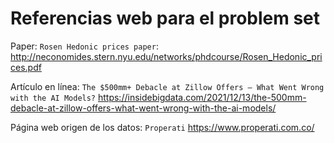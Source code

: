 # Referencias web para el problem set

Paper: `Rosen Hedonic prices paper`: http://neconomides.stern.nyu.edu/networks/phdcourse/Rosen_Hedonic_prices.pdf

Artículo en línea: `The $500mm+ Debacle at Zillow Offers – What Went Wrong with the AI Models?`
https://insidebigdata.com/2021/12/13/the-500mm-debacle-at-zillow-offers-what-went-wrong-with-the-ai-models/

Página web origen de los datos: `Properati` https://www.properati.com.co/
